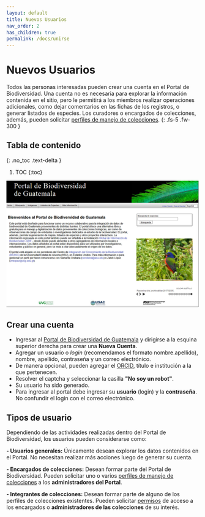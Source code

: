 ```yaml
---
layout: default
title: Nuevos Usuarios
nav_order: 2
has_children: true
permalink: /docs/unirse
---
```


# Nuevos Usuarios

Todos las personas interesadas pueden crear una cuenta en el Portal de Biodiversidad. Una cuenta no es necesaria para explorar la información contenida en el sitio, pero le permitirá a los miembros realizar operaciones adicionales, como dejar comentarios en las fichas de los registros, o generar listados de especies. Los curadores o encargados de colecciones, además, pueden solicitar [perfiles de manejo de colecciones](https://guatemalaportal.github.io/docs/colecciones/solicitud).
{: .fs-5 .fw-300 }

## Tabla de contenido
{: .no_toc .text-delta }

1. TOC
{:toc}

<img src="https://github.com/GuatemalaPortal/guatemalaportal.github.io/blob/main/static/portal/Portal.jpg?raw=true" alt="Portal" >

## Crear una cuenta

- Ingresar al [Portal de Biodiversidad de Guatemala](https://biodiversidad.gt) y dirigirse a la esquina superior derecha para crear una **Nueva Cuenta**.
- Agregar un usuario o _login_ (recomendamos el formato nombre.apellido), nombre, apellido, contraseña y un correo electrónico.
- De manera opcional, pueden agregar el [ORCID](https://orcid.org), título e institución a la que pertenecen.
- Resolver el captcha y seleccionar la casilla **"No soy un robot"**.
- Su usuario ha sido generado.
- Para ingresar al portal debe ingresar su **usuario** (login) y la **contraseña**. No confundir el login con el correo electrónico.

<div class="code-example" markdown="1">

## Tipos de usuario

Dependiendo de las actividades realizadas dentro del Portal de Biodiversidad, los usuarios pueden considerarse como:

**- Usuarios generales:** Únicamente desean explorar los datos contenidos en el Portal. No necesitan realizar más acciones luego de generar su cuenta.

**- Encargados de colecciones:** Desean formar parte del Portal de Biodiversidad. Pueden solicitar uno o varios [perfiles de manejo de colecciones](https://guatemalaportal.github.io/docs/colecciones/perfiles) a los **administradores del Portal**.

**- Integrantes de colecciones:** Desean formar parte de alguno de los perfiles de colecciones existentes. Pueden solicitar [permisos](https://guatemalaportal.github.io/docs/colecciones/permisos) de acceso a los encargados o **administradores de las colecciones** de su interés.

</div>
